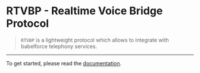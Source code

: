 # RTVBP - Realtime Voice Bridge Protocol

> `RTVBP` is a lightweight protocol which allows to integrate with babelforce
telephony services.

---

To get started, please read the [documentation](https://babelforce.github.io/rtvbp/).
